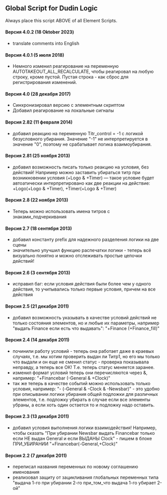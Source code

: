 ## Global Script for Dudin Logic

Always place this script ABOVE of all Element Scripts.

#### Версия 4.0.2 (18 Oktober 2023)
* translate comments into English

#### Версия 4.0.1 (5 июля 2018)
* Немного изменил реагирование на переменную AUTOTAKEOUT_ALL_RECALCULATE, чтобы реагировал на любую строку, кроме пустой. Пустая строка - как сброс для регистрирования изменений.

#### Версия 4.0 (28 декабря 2017)
* Синхронизировал версию с элементным скриптом
* Добавил реагирование на локальные сигналы

#### Версия 2.82 (11 февраля 2014)
* добавил реакцию на переменную Titr_control = -1 с логикой безусловного убирания. Значение "-1" не интерпретируется в значение "0", поэтому не срабатывает логика взаимоубирания.

#### Версия 2.81 (25 ноября 2013)
* добавил возможность писать только реакцию на условия, без действий! Например можно заставить убираться титр при возникновении условия (+Logo & +Timer) — такое условие будет автоатически интерпретировано как две реакции на действие: +Logo(+Logo & +Timer), +Timer(+Logo & +Timer)

#### Версия 2.8 (22 ноября 2013)
* Теперь можно использовать имена титров с знаками_подчеркивания

#### Версия 2.7 (18 сентября 2013)
* добавил константу prefix для надежного разделения логики на две сцены
* значительно улучшил функцию распечатки логики - теперь всё визуально понятно и можно отслеживать простые цепочки действий!

#### Версия 2.6 (3 сентября 2013)
* исправил баг: если условия действия были более чем у одного действия, то учитывались только первые условия, причем на все действия

#### Версия 2.5 (21 декабря 2011)
* добавил возможность указывать в качестве условий действий не только состояния элементов, но и любые их параметры, например "выдать Finance если есть что выдавать": "+Finance (+Finance_fill)"

#### Версия 2.4 (14 декабря 2011)
* починили работу условий - теперь она работает даже в краевых случаях, т.е. мы хотим проверить выдан ли Титр1, но его мы только что выдали и он еще не сменил статус - проверка показывала неправду, а теперь все ОК! Т.е. теперь статус меняется заранее.
* изменил формат условий теперь они перечисляются через &, например: "+Financebar (-General & +Clock)"
* так же теперь в качестве событий можно использовать только условия, например: "- (-General & -Clock & -Newsbar)" - это удобно при описывании логики убирания общей подложки для различных элементов, т.е. подложку убирать в случае если все элементы убраны, а если хоть один остается то и подложку надо оставить.

#### Версия 2.3 (13 декабря 2011)
* добавил условия выполнения логики взаимодействия!
Например, чтобы сказать "При убирании Newsbar выдать Financebar только если НЕ выдан General и если ВЫДАНЫ Clock" - пишем в блоке ПРИ_УБИРАНИИ "+Financebar(-General,+Clock)"

#### Версия 2.2 (7 декабря 2011)
* переписал названия переменных по новому соглашению именования
* реализовал защиту от зацикливания глобальных переменных типа "выдача 1-го при убирании 2-го при_том_что выдача 1-го убирает 2-ой"
